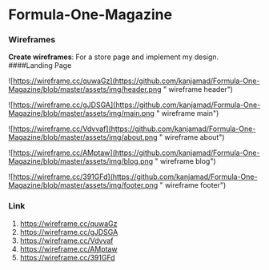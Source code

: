 # Formula-One-Magazine



### Wireframes

**Create wireframes**: For a store page and implement my design.
####Landing Page

![https://wireframe.cc/quwaGz](https://github.com/kanjamad/Formula-One-Magazine/blob/master/assets/img/header.png " wireframe header")

![https://wireframe.cc/gJDSGA](https://github.com/kanjamad/Formula-One-Magazine/blob/master/assets/img/main.png " wireframe main")

![https://wireframe.cc/Vdvvaf](https://github.com/kanjamad/Formula-One-Magazine/blob/master/assets/img/about.png " wireframe about")

![https://wireframe.cc/AMptaw](https://github.com/kanjamad/Formula-One-Magazine/blob/master/assets/img/blog.png " wireframe blog")

![https://wireframe.cc/391GFd](https://github.com/kanjamad/Formula-One-Magazine/blob/master/assets/img/footer.png " wireframe footer")


### Link
1. https://wireframe.cc/quwaGz
2. https://wireframe.cc/gJDSGA
3. https://wireframe.cc/Vdvvaf
4. https://wireframe.cc/AMptaw
5. https://wireframe.cc/391GFd

